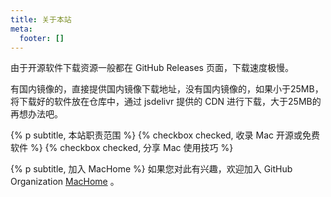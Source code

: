 ```yaml
---
title: 关于本站
meta:
  footer: []
---
```


由于开源软件下载资源一般都在 GitHub Releases 页面，下载速度极慢。

有国内镜像的，直接提供国内镜像下载地址，没有国内镜像的，如果小于25MB，将下载好的软件放在仓库中，通过 jsdelivr 提供的 CDN 进行下载，大于25MB的再想办法吧。

{% p subtitle, 本站职责范围 %}
{% checkbox checked, 收录 Mac 开源或免费软件 %}
{% checkbox checked, 分享 Mac 使用技巧 %}


{% p subtitle, 加入 MacHome %}
如果您对此有兴趣，欢迎加入 GitHub Organization [MacHome](https://github.com/mac-home/) 。
